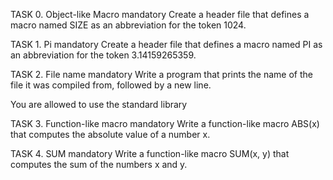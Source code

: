 TASK 0. Object-like Macro
mandatory
Create a header file that defines a macro named SIZE as an abbreviation for the token 1024.


TASK 1. Pi
mandatory
Create a header file that defines a macro named PI as an abbreviation for the token 3.14159265359.


TASK 2. File name
mandatory
Write a program that prints the name of the file it was compiled from, followed by a new line.

You are allowed to use the standard library


TASK 3. Function-like macro
mandatory
Write a function-like macro ABS(x) that computes the absolute value of a number x.


TASK 4. SUM
mandatory
Write a function-like macro SUM(x, y) that computes the sum of the numbers x and y.
